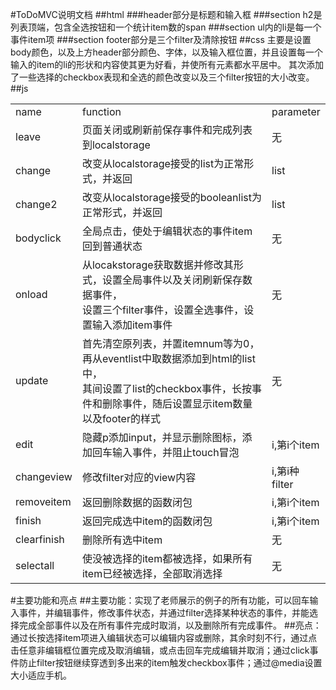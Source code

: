 #ToDoMVC说明文档
##html
###header部分是标题和输入框
###section h2是列表顶端，包含全选按钮和一个统计item数的span
###section ul内的li是每一个事件item项
###section footer部分是三个filter及清除按钮
##css
主要是设置body颜色，以及上方header部分颜色、字体，以及输入框位置，并且设置每一个输入的item的li的形状和内容使其更为好看，并使所有元素都水平居中。
其次添加了一些选择的checkbox表现和全选的颜色改变以及三个filter按钮的大小改变。
##js
<table>
    <tr>
        <td>name</td>
        <td>function</td>
        <td>parameter</td>
    </tr>
    <tr>
        <td>leave</td>
        <td>页面关闭或刷新前保存事件和完成列表到localstorage</td>
        <td>无</td>
    </tr>
    <tr>
        <td>change</td>
        <td>改变从localstorage接受的list为正常形式，并返回</td>
		<td>list</td>
    </tr>
    <tr>
        <td>change2</td>
        <td>改变从localstorage接受的booleanlist为正常形式，并返回</td>
		<td>list</td>
    </tr>
	<tr>
        <td>bodyclick</td>
        <td>全局点击，使处于编辑状态的事件item回到普通状态</td>
		<td>无</td>
    </tr>   
	<tr>
        <td>onload</td>
        <td>从locakstorage获取数据并修改其形式，设置全局事件以及关闭刷新保存数据事件，<br/>设置三个filter事件，设置全选事件，设置输入添加item事件</td>
		<td>无</td>
    </tr> 
	<tr>
        <td>update</td>
        <td>首先清空原列表，并置itemnum等为0，再从eventlist中取数据添加到html的list中，<br/>其间设置了list的checkbox事件，长按事件和删除事件，随后设置显示item数量以及footer的样式</td>
		<td>无</td>
    </tr>
	<tr>
        <td>edit</td>
        <td>隐藏p添加input，并显示删除图标，添加回车输入事件，并阻止touch冒泡</td>
		<td>i,第i个item</td>
    </tr>
	<tr>
        <td>changeview</td>
        <td>修改filter对应的view内容</td>
		<td>i,第i种filter</td>
    </tr>
	<tr>
        <td>removeitem</td>
        <td>返回删除数据的函数闭包</td>
		<td>i,第i个item</td>
    </tr>
	<tr>
        <td>finish</td>
        <td>返回完成选中item的函数闭包</td>
		<td>i,第i个item</td>
    </tr>
	<tr>
        <td>clearfinish</td>
        <td>删除所有选中item</td>
		<td>无</td>
    </tr>
	<tr>
        <td>selectall</td>
        <td>使没被选择的item都被选择，如果所有item已经被选择，全部取消选择</td>
		<td>无</td>
    </tr>	
</table>

#主要功能和亮点
##主要功能：实现了老师展示的例子的所有功能，可以回车输入事件，并编辑事件，修改事件状态，并通过filter选择某种状态的事件，并能选择完成全部事件以及在所有事件完成时取消，以及删除所有完成事件。
##亮点：通过长按选择item项进入编辑状态可以编辑内容或删除，其余时刻不行，通过点击任意非编辑框位置完成及取消编辑，或点击回车完成编辑并取消；通过click事件防止filter按钮继续穿透到多出来的item触发checkbox事件；通过@media设置大小适应手机。


